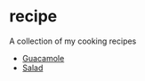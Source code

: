 # recipe
A collection of my cooking recipes

* [Guacamole](guacamole.md)
* [Salad](avocado_tomato_salad.md)
